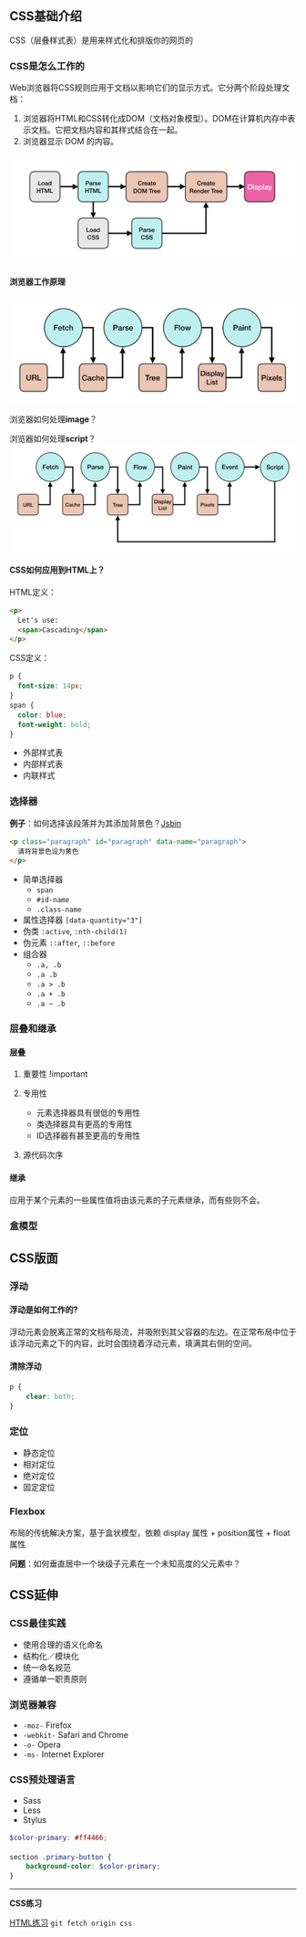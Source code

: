 ## CSS基础介绍
CSS（层叠样式表）是用来样式化和排版你的网页的

### CSS是怎么工作的
Web浏览器将CSS规则应用于文档以影响它们的显示方式。它分两个阶段处理文档：
1. 浏览器将HTML和CSS转化成DOM（文档对象模型）。DOM在计算机内存中表示文档。它把文档内容和其样式结合在一起。
2. 浏览器显示 DOM 的内容。

![CSS工作机制](/images/css-rendering.jpg)

#### 浏览器工作原理
![浏览器工作原理](/images/browser-parsing-engine.jpg)

浏览器如何处理**image**？

浏览器如何处理**script**？
![浏览器处理脚本工作原理](/images/scripted-browser-parsing-engine.jpg)

#### CSS如何应用到HTML上？
HTML定义：
```html
<p>
  Let's use:
  <span>Cascading</span>
</p>
```
CSS定义：
```css
p {
  font-size: 14px;
}
span {
  color: blue;
  font-weight: bold;
}
```

- 外部样式表
- 内部样式表
- 内联样式

### 选择器
**例子**：如何选择该段落并为其添加背景色？[Jsbin](http://jsbin.com/kocaxenega/edit)
```html
<p class="paragraph" id="paragraph" data-name="paragraph">
  请将背景色设为黄色
</p>
```

- 简单选择器
    - `span`
    - `#id-name`
    - `.class-name`
- 属性选择器 `[data-quantity="3"]`
- 伪类 `:active`, `:nth-child(1)`
- 伪元素 `::after`, `::before`
- 组合器 
    - `.a, .b`
    - `.a .b`
    - `.a > .b`
    - `.a + .b`
    - `.a ~ .b`

### 层叠和继承
#### 层叠
1. 重要性 !important
2. 专用性
    
    - 元素选择器具有很低的专用性
    - 类选择器具有更高的专用性
    - ID选择器有甚至更高的专用性
3. 源代码次序

#### 继承
应用于某个元素的一些属性值将由该元素的子元素继承，而有些则不会。

### 盒模型

## CSS版面

### 浮动
#### 浮动是如何工作的?
浮动元素会脱离正常的文档布局流，并吸附到其父容器的左边。在正常布局中位于该浮动元素之下的内容，此时会围绕着浮动元素，填满其右侧的空间。

#### 清除浮动
```css
p {
    clear: both;
}
```

### 定位
- 静态定位
- 相对定位
- 绝对定位
- 固定定位

### Flexbox
布局的传统解决方案，基于盒状模型，依赖 display 属性 + position属性 + float属性

**问题**：如何垂直居中一个块级子元素在一个未知高度的父元素中？

## CSS延伸

### CSS最佳实践
- 使用合理的语义化命名
- 结构化／模块化
- 统一命名规范
- 遵循单一职责原则

### 浏览器兼容
- `-moz-` Firefox 
- `-webkit-` Safari and Chrome
- `-o-` Opera
- `-ms-` Internet Explorer

### CSS预处理语言
- Sass
- Less
- Stylus

```scss
$color-primary: #ff4466;

section .primary-button {
    background-color: $color-primary;
} 
```

---------

**CSS练习**

[HTML练习](https://github.com/2018-grad-training/tw-resume-htmlcss-base)
`git fetch origin css`